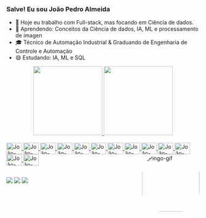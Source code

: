 ### Salve! Eu sou João Pedro Almeida

- 🔭 Hoje eu trabalho com Full-stack, mas focando em Ciência de dados.
- 🌱 Aprendendo: Conceitos da Ciência de dados, IA, ML e processamento de imagen
- 🎓 Técnico de Automação Industrial & Graduando de Engenharia de Controle e Automação
- 😄 Estudando: IA, ML e SQL


<div align="center">
  <a href="https://github.com/joao0812">
  <img height="180em" src="https://github-readme-stats.vercel.app/api?username=joao0812&show_icons=true&theme=vision-friendly-dark&include_all_commits=true&count_private=true"/>
  <img height="180em" src="https://github-readme-stats.vercel.app/api/top-langs/?username=joao0812&layout=compact&langs_count=7&theme=vision-friendly-dark"/>
</div>
  
<div style="display: inline_block"><br>
  <img align="center" alt="João-C++" height="30" width="40" src="https://cdn.jsdelivr.net/gh/devicons/devicon/icons/cplusplus/cplusplus-line.svg">
  <img align="center" alt="João-Python" height="30" width="40" src="https://cdn.jsdelivr.net/gh/devicons/devicon/icons/python/python-original.svg">
  <img align="center" alt="João-HTML" height="30" width="40" src="https://cdn.jsdelivr.net/gh/devicons/devicon/icons/html5/html5-original.svg">
  <img align="center" alt="João-CSS" height="30" width="40" src="https://cdn.jsdelivr.net/gh/devicons/devicon/icons/css3/css3-original.svg">
  <img align="center" alt="João-JS" height="30" width="40" src="https://cdn.jsdelivr.net/gh/devicons/devicon/icons/javascript/javascript-original.svg">
  <img align="center" alt="João-GIT" height="30" width="40" src="https://cdn.jsdelivr.net/gh/devicons/devicon/icons/git/git-original.svg">
  <img align="center" alt="João-GIT" height="30" width="40" src="https://cdn.jsdelivr.net/gh/devicons/devicon/icons/nodejs/nodejs-original.svg">
  <img align="center" alt="João-GIT" height="30" width="40" src="https://cdn.jsdelivr.net/gh/devicons/devicon/icons/mongodb/mongodb-original.svg">
  <img align="center" alt="João-GIT" height="30" width="40" src="https://cdn.jsdelivr.net/gh/devicons/devicon/icons/firebase/firebase-plain.svg">
  <img align="center" alt="João-GIT" height="30" width="40" src="https://cdn.jsdelivr.net/gh/devicons/devicon/icons/mysql/mysql-original.svg">
  <img align="center" alt="João-GIT" height="30" width="40" src="https://cdn.jsdelivr.net/gh/devicons/devicon/icons/postgresql/postgresql-original.svg">
  <img align="center" alt="João-GIT" height="30" width="40" src="https://cdn.jsdelivr.net/gh/devicons/devicon/icons/flutter/flutter-original.svg">
  <img align="center" alt="João-GIT" height="30" width="40" src="https://cdn.jsdelivr.net/gh/devicons/devicon/icons/react/react-original.svg">
  <img align="right" alt="Pingo-gif" height="150" style="border-radius:50px;" src="https://media.giphy.com/media/ku5EcFe4PNGWA/giphy.gif">
</div>

  ##
  
  <div>
  <a href="https://www.instagram.com/joao_esalmeida/" target="_blank"><img src="https://img.shields.io/badge/-Instagram-%23E4405F?style=for-the-badge&logo=instagram&logoColor=white" target="_blank"></a>
  <a href = "joaoesalmeida12@gmail.com"><img src="https://img.shields.io/badge/-Gmail-%23333?style=for-the-badge&logo=gmail&logoColor=white" target="_blank"></a>
  <a href="https://www.linkedin.com/in/jo%C3%A3o-pedro-a-22978b137/" target="_blank"><img src="https://img.shields.io/badge/-LinkedIn-%230077B5?style=for-the-badge&logo=linkedin&logoColor=white" target="_blank"></a> 
  </div>
